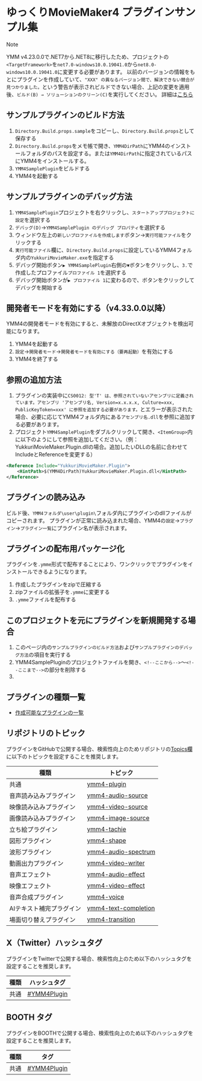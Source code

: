﻿# ゆっくりMovieMaker4 プラグインサンプル集

> [!NOTE]
> YMM v4.23.0.0で.NET7から.NET8に移行したため、プロジェクトの`<TargetFramework>`を`net7.0-windows10.0.19041.0`から`net8.0-windows10.0.19041.0`に変更する必要があります。
> 以前のバージョンの情報をもとにプラグインを作成していて、`"XXX" の異なるバージョン間で、解決できない競合が見つかりました。`という警告が表示されビルドできない場合、上記の変更を適用後、`ビルド(B) → ソリューションのクリーン(C)`を実行してください。
> 詳細は[こちら](./Migration.md)

## サンプルプラグインのビルド方法
1. `Directory.Build.props.sample`をコピーし、`Directory.Build.props`として保存する
1. `Directory.Build.props`をメモ帳で開き、`YMM4DirPath`にYMM4のインストールフォルダのパスを設定する。または`YMM4DirPath`に指定されているパスにYMM4をインストールする。
1. `YMM4SamplePlugin`をビルドする
1. YMM4を起動する

## サンプルプラグインのデバッグ方法
1. `YMM4SamplePlugin`プロジェクトを右クリックし、`スタートアッププロジェクトに設定`を選択する
1. `デバッグ(D)`→`YMM4SamplePlugin のデバッグ プロパティ`を選択する
1. ウィンドウ左上の`新しいプロファイルを作成します`ボタン→`実行可能ファイル`をクリックする
1. `実行可能ファイル`欄に、`Directory.Build.props`に設定しているYMM4フォルダ内の`YukkuriMovieMaker.exe`を指定する
1. デバッグ開始ボタン`▶ YMM4SamplePlugin`右側の`▼`ボタンをクリックし、`3.`で作成したプロファイル`プロファイル 1`を選択する
1. デバッグ開始ボタンが`▶ プロファイル 1`に変わるので、ボタンをクリックしてデバッグを開始する

## 開発者モードを有効にする（v4.33.0.0以降）
YMM4の開発者モードを有効にすると、未解放のDirectXオブジェクトを検出可能になります。
1. YMM4を起動する
1. `設定`→`開発者モード`→`開発者モードを有効にする（要再起動）`を有効にする
1. YMM4を終了する

## 参照の追加方法
1. プラグインの実装中に`CS0012: 型'T' は、参照されていないアセンブリに定義されています。アセンブリ 'アセンブリ名, Version=x.x.x.x, Culture=xxx, PublicKeyToken=xxx' に参照を追加する必要があります。`とエラーが表示された場合、必要に応じてYMM4フォルダ内にある`アセンブリ名.dll`を参照に追加する必要があります。
1. プロジェクト`YMM4SamplePlugin`をダブルクリックして開き、`<ItemGroup>`内に以下のようにして参照を追加してください。（例：YukkuriMovieMaker.Plugin.dllの場合。追加したいDLLの名前に合わせてIncludeとReferenceを変更する）
```xml
<Reference Include="YukkuriMovieMaker.Plugin">
	<HintPath>$(YMM4DirPath)YukkuriMovieMaker.Plugin.dll</HintPath>
</Reference>
```

## プラグインの読み込み
ビルド後、`YMM4フォルダ\user\plugin\`フォルダ内にプラグインのdllファイルがコピーされます。
プラグインが正常に読み込まれた場合、YMM4の`設定`→`プラグイン`→`プラグイン一覧`にプラグイン名が表示されます。

## プラグインの配布用パッケージ化
プラグインを`.ymme`形式で配布することにより、ワンクリックでプラグインをインストールできるようになります。
1. 作成したプラグインをzipで圧縮する
1. zipファイルの拡張子を`.ymme`に変更する
1. `.ymme`ファイルを配布する

## このプロジェクトを元にプラグインを新規開発する場合
1. このページ内の`サンプルプラグインのビルド方法`および`サンプルプラグインのデバッグ方法`の項目を実行する
1. YMM4SamplePluginのプロジェクトファイルを開き、`<!--ここから-->`～`<!--ここまで-->`の部分を削除する
1. 

## プラグインの種類一覧
- [作成可能なプラグインの一覧](./YMM4SamplePlugin/)

## リポジトリのトピック
プラグインをGitHubで公開する場合、検索性向上のためリポジトリの[Topics欄](https://docs.github.com/ja/repositories/managing-your-repositorys-settings-and-features/customizing-your-repository/classifying-your-repository-with-topics)に以下のトピックを設定することを推奨します。

| 種類 | トピック |
| --- | --- |
| 共通 | [ymm4-plugin](https://github.com/topics/ymm4-plugin) |
| 音声読み込みプラグイン | [ymm4-audio-source](https://github.com/topics/ymm4-audio-source) |
| 映像読み込みプラグイン | [ymm4-video-source](https://github.com/topics/ymm4-video-source) |
| 画像読み込みプラグイン | [ymm4-image-source](https://github.com/topics/ymm4-image-source) |
| 立ち絵プラグイン | [ymm4-tachie](https://github.com/topics/ymm4-tachie) |
| 図形プラグイン | [ymm4-shape](https://github.com/topics/ymm4-shape) |
| 波形プラグイン | [ymm4-audio-spectrum](https://github.com/topics/ymm4-audio-spectrum) |
| 動画出力プラグイン | [ymm4-video-writer](https://github.com/topics/ymm4-video-writer) |
| 音声エフェクト | [ymm4-audio-effect](https://github.com/topics/ymm4-audio-effect) |
| 映像エフェクト | [ymm4-video-effect](https://github.com/topics/ymm4-video-effect) |
| 音声合成プラグイン | [ymm4-voice](https://github.com/topics/ymm4-voice) |
| AIテキスト補完プラグイン | [ymm4-text-completion](https://github.com/topics/ymm4-text-completion) |
| 場面切り替えプラグイン | [ymm4-transition](https://github.com/topics/ymm4-transition) |

## X（Twitter）ハッシュタグ
プラグインをTwitterで公開する場合、検索性向上のため以下のハッシュタグを設定することを推奨します。

| 種類 | ハッシュタグ |
| --- | --- |
| 共通 | [#YMM4Plugin](https://twitter.com/search?q=%23YMM4Plugin) |

## BOOTH タグ
プラグインをBOOTHで公開する場合、検索性向上のため以下のハッシュタグを設定することを推奨します。

| 種類 | タグ |
| --- | --- |
| 共通 | [#YMM4Plugin](https://booth.pm/ja/search/YMM4Plugin) |